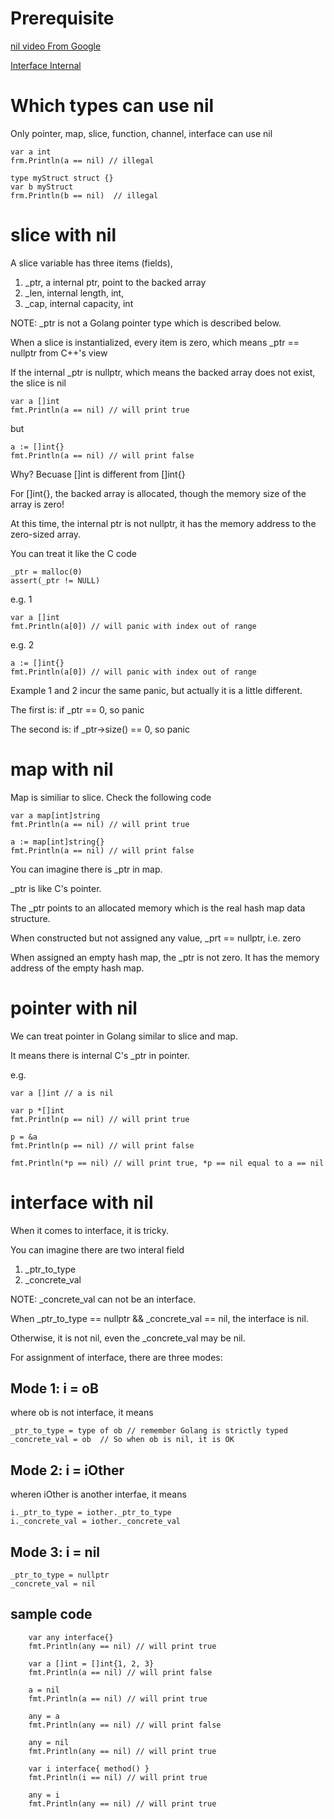 
# Prerequisite

[nil video From Google](https://www.youtube.com/watch?v=ynoY2xz-F8s)

[Interface Internal](interface.md)

# Which types can use nil

Only pointer, map, slice, function, channel, interface can use nil

```
var a int
frm.Println(a == nil) // illegal

type myStruct struct {}
var b myStruct
frm.Println(b == nil)  // illegal
```

# slice with nil

A slice variable has three items (fields), 

1. _ptr, a internal ptr, point to the backed array 
2. _len, internal length, int, 
3. _cap, internal capacity, int

NOTE: _ptr is not a Golang pointer type which is described below.

When a slice is instantialized, every item is zero, which means _ptr == nullptr from C++'s view

If the internal _ptr is nullptr, which means the backed array does not exist, the slice is nil

```
var a []int
fmt.Println(a == nil) // will print true
```
but 
```
a := []int{}
fmt.Println(a == nil) // will print false
```

Why? Becuase []int is different from []int{}

For []int{}, the backed array is allocated, though the memory size of the array is zero!

At this time, the internal ptr is not nullptr, it has the memory address to the zero-sized array. 

You can treat it like the C code
```
_ptr = malloc(0)
assert(_ptr != NULL)
```

e.g. 1
```
var a []int
fmt.Println(a[0]) // will panic with index out of range
```
e.g. 2
```
a := []int{}
fmt.Println(a[0]) // will panic with index out of range
```

Example 1 and 2 incur the same panic, but actually it is a little different.

The first is: if _ptr == 0, so panic

The second is: if _ptr->size() == 0, so panic

# map with nil

Map is similiar to slice. Check the following code

```
var a map[int]string
fmt.Println(a == nil) // will print true

a := map[int]string{}
fmt.Println(a == nil) // will print false
```

You can imagine there is _ptr in map. 

_ptr is like C's pointer. 

The _ptr points to an allocated memory which is the real hash map data structure.

When constructed but not assigned any value, _prt == nullptr, i.e. zero

When assigned an empty hash map, the _ptr is not zero. It has the memory address of the empty hash map.

# pointer with nil

We can treat pointer in Golang similar to slice and map.

It means there is internal C's _ptr in pointer.

e.g.
```
var a []int // a is nil

var p *[]int
fmt.Println(p == nil) // will print true

p = &a
fmt.Println(p == nil) // will print false

fmt.Println(*p == nil) // will print true, *p == nil equal to a == nil
```

# interface with nil

When it comes to interface, it is tricky.

You can imagine there are two interal field

1. _ptr_to_type
2. _concrete_val

NOTE: _concrete_val can not be an interface.

When _ptr_to_type == nullptr && _concrete_val == nil, the interface is nil.

Otherwise, it is not nil, even the _concrete_val may be nil.

For assignment of interface, there are three modes:

## Mode 1: i = oB

where ob is not interface, it means
```
_ptr_to_type = type of ob // remember Golang is strictly typed
_concrete_val = ob  // So when ob is nil, it is OK
```

## Mode 2: i = iOther

wheren iOther is another interfae, it means
```
i._ptr_to_type = iother._ptr_to_type
i._concrete_val = iother._concrete_val
```
## Mode 3: i = nil

```
_ptr_to_type = nullptr
_concrete_val = nil
```

## sample code

```
	var any interface{}
	fmt.Println(any == nil) // will print true

	var a []int = []int{1, 2, 3}
	fmt.Println(a == nil) // will print false

	a = nil
	fmt.Println(a == nil) // will print true

	any = a
	fmt.Println(any == nil) // will print false

	any = nil
	fmt.Println(any == nil) // will print true

	var i interface{ method() }
	fmt.Println(i == nil) // will print true

	any = i
	fmt.Println(any == nil) // will print true
```


